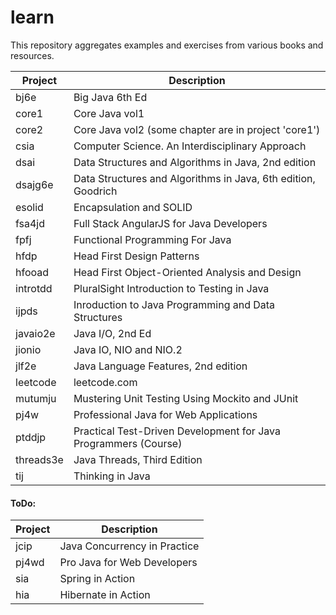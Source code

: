 # learn
This repository aggregates examples and exercises from various books and resources.

| Project | Description |
|---------|-------------|
bj6e | Big Java 6th Ed  
core1 | Core Java vol1  
core2 | Core Java vol2 (some chapter are in project 'core1')  
csia | Computer Science. An Interdisciplinary Approach  
dsai | Data Structures and Algorithms in Java, 2nd edition  
dsajg6e | Data Structures and Algorithms in Java, 6th edition, Goodrich  
esolid | Encapsulation and SOLID  
fsa4jd | Full Stack AngularJS for Java Developers  
fpfj | Functional Programming For Java  
hfdp | Head First Design Patterns  
hfooad | Head First Object-Oriented Analysis and Design  
introtdd | PluralSight Introduction to Testing in Java  
ijpds | Inroduction to Java Programming and Data Structures  
javaio2e | Java I/O, 2nd Ed  
jionio | Java IO, NIO and NIO.2  
jlf2e | Java Language Features, 2nd edition  
leetcode | leetcode.com  
mutumju | Mustering Unit Testing Using Mockito and JUnit  
pj4w | Professional Java for Web Applications  
ptddjp | Practical Test-Driven Development for Java Programmers (Course)  
threads3e | Java Threads, Third Edition  
tij | Thinking in Java  


#### ToDo:

| Project | Description |
|---------|-------------|
jcip | Java Concurrency in Practice  
pj4wd | Pro Java for Web Developers  
sia | Spring in Action  
hia | Hibernate in Action  
